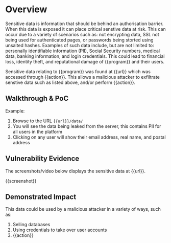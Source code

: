 # Overview
<!--
**Please replace text in each section below**

Sensitive Data Exposure Report

Resources:

- <https://owasp.org/www-project-top-ten/2017/A3_2017-Sensitive_Data_Exposure>
-->
Sensitive data is information that should be behind an authorisation barrier. When this data is exposed it can place critical senstive data at risk. This can occur due to a variety of scenarios such as: not encrypting data, SSL not being used for authenticated pages, or passwords being storted using unsalted hashes. Examples of such data include, but are not limited to: personally identifiable information (PII), Social Security numbers, medical data, banking information, and login credentials. 
This could lead to financial loss, identity theft, and reputational damage of {{program}} and their users.

Sensitive data relating to {{program}} was found at {{url}} which was accessed through {{action}}. This allows a malicious attacker to exfiltrate senstive data such as listed above, and/or perform {{action}}.

## Walkthrough & PoC
<!--
Provide a step-by-step walkthrough on how to access the vulnerable injection point, and how to exploit the vulnerability.
Adding a dot-pointed walkthrough with relevant screenshots will speed triage time and result in faster rewards!
-->

Example:

1. Browse to the URL `{{url}}/data/`
2. You will see the data being leaked from the server, this contains PII for all users in the platform
3. Clicking on any user will show their email address, real name, and postal address

## Vulnerability Evidence
<!--
Your submission MUST include evidence of the vulnerability and not be theoretical in nature.

For sensitive data exposure, try to take a screenshot of the data that is being exposed, if the data includes PII, do not access the data.
**DO NOT ACCESS PII**
-->

The screenshots/video below displays the sensitive data at {{url}}.

{{screenshot}}

## Demonstrated Impact
<!--
Describe the impact of the sensitive data being exposed, do your best to describe what the impact for this data may be to the company. 

**DO NOT ACCESS PII**
-->
This data could be used by a malicious attacker in a variety of ways, such as:

1. Selling databases
2. Using credentials to take over user accounts
3. {{action}}